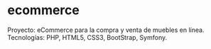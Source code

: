 # ecommerce
Proyecto: eCommerce para la compra y venta de muebles en línea. Tecnologías: PHP, HTML5, CSS3, BootStrap, Symfony.
